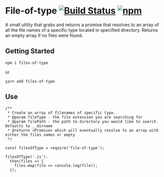 # File-of-type [![Build Status](https://travis-ci.org/davidicus/files-of-type.svg?branch=master)](https://travis-ci.org/davidicus/files-of-type) [![npm](https://img.shields.io/npm/dt/files-of-type.svg)]()

A small utility that grabs and returns a promise that resolves to an array of all the file names of a specific type located in specified directory. Returns an empty array if no files were found.

## Getting Started

```
npm i files-of-type
```

or

```
yarn add files-of-type
```

## Use

```
/**
 * Create an array of filenames of specific type.
 * @param fileType - the file extension you are searching for
 * @param filePath - the path to directory you would like to search. Defaults to __dirname
 * @returns <Promise> which will eventually resolve to an array with either the files names or empty
 */

const filesOfType = require('file-of-type');

filesOfType('.js').
  then(files => {
    files.map(file => console.log(file));
  });
```
